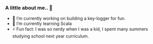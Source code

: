 ### A little about me.. 👋
- 🔭 I’m currently working on building a key-logger for fun.
- 🌱 I’m currently learning Scala
- ⚡ Fun fact: I was so nerdy when I was a kid, I spent many summers studying school next year curriculum.
<!--
**fatima-mo/fatima-mo** is a ✨ _special_ ✨ repository because its `README.md` (this file) appears on your GitHub profile.

Here are some ideas to get you started:


<!--- 👯 I’m looking to collaborate on ...
- 🤔 I’m looking for help with ...
- 💬 Ask me about ...
- 📫 How to reach me: [Click Here](https://fatimaim.me/contact.html)
<!--- 😄 Pronouns: ...-->

<!-- -->

